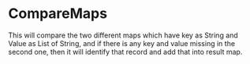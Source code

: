 # CompareMaps
This will compare the two different maps which have key as String and Value as List of String, and if there is any key and value missing in the second one, then it will
identify that record and add that into result map.
